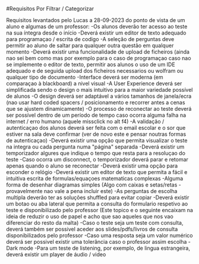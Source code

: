 #Requisitos Por Filtrar / Categorizar

Requisitos levantados pelo Lucas a 28-09-2023 do ponto de vista de um aluno e algumas de um professor:
-Os alunos deverão ter acesso ao teste na sua íntegra desde o início
-Deverá existir um editor de texto adequado para programaçao / escrita de codigo
-A seleção de perguntas deve permitir ao aluno de saltar para qualquer outra questão em qualquer momento
-Deverá existir uma funcionalidade de upload de ficheiros (ainda nao sei bem como mas por exemplo para o caso de programaçao caso nao se implemente o editor de texto, permitir aos alunos o uso de um IDE adequado e de seguida upload dos ficheiros necessarios ou wolfram ou qualquer tipo de documento 
-Interface deverá ser moderna (em comparaçao à blackboard) a nivel visual
-A User Experience deverá ser simplificada sendo o design o mais intuitivo para a maior variedade possível de alunos
-O design deverá ser adaptável a vários tamanhos de janela/ecra (nao usar hard coded spacers / posicionamento e recorrer antes a cenas que se ajustem dinamicamente)
-O processo de reconectar ao teste deverá ser possível dentro de um período de tempo caso ocorra alguma falha na internet / erro humano (aquele missclick no alt f4)
-A validação / autenticaçao dos alunos deverá ser feita com o email escolar e o sor que estiver na sala deve confirmar (ver de novo este e pensar noutras formas de autenticaçao)
-Deverá existir uma opção que permita visualizar o teste na integra ou cada pergunta numa "página" separada
-Deverá existir um temporizador algures que indique o tempo que resta para a resoluçao do teste
-Caso ocorra um disconnect, o temporizador deverá parar e retomar apenas quando o aluno se reconectar
-Deverá existir uma opção para esconder o relógio
-Deverá existir um editor de texto que permita a fácil e intuitiva escrita de formulas/equaçoes matematicas complexas
-Alguma forma de desenhar diagramas simples (Algo com caixas e setas/retas - provavelmente nao vale a pena incluir este)
-As perguntas de escolha multipla deverão ter as soluções shuffled para evitar copiar
-Deverá existir um botao ou aba lateral que permita a consulta do formulario respetivo ao teste e disponibilizado pelo professor (Este topico e o seguinte encaixam na ideia de reduzir o uso de papel e acho que sao aqueles que nos vao diferenciar do resto da malta)
-Caso o teste seja um teste com consulta, deverá também ser possivel aceder aos slides/pdfs/livros de consulta disponibilizados pelo professor
-Caso uma resposta seja um valor numérico deverá ser possivel existir uma tolerância caso o professor assim escolha
-Dark mode
-Para um teste de listening, por exemplo, de lingua estrangeira, deverá existir um player de áudio / video
